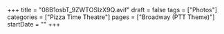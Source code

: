 +++
title = "08B1osbT_9ZWTOSIzX9Q.avif"
draft = false
tags = ["Photos"]
categories = ["Pizza Time Theatre"]
pages = ["Broadway (PTT Theme)"]
startDate = ""
+++
